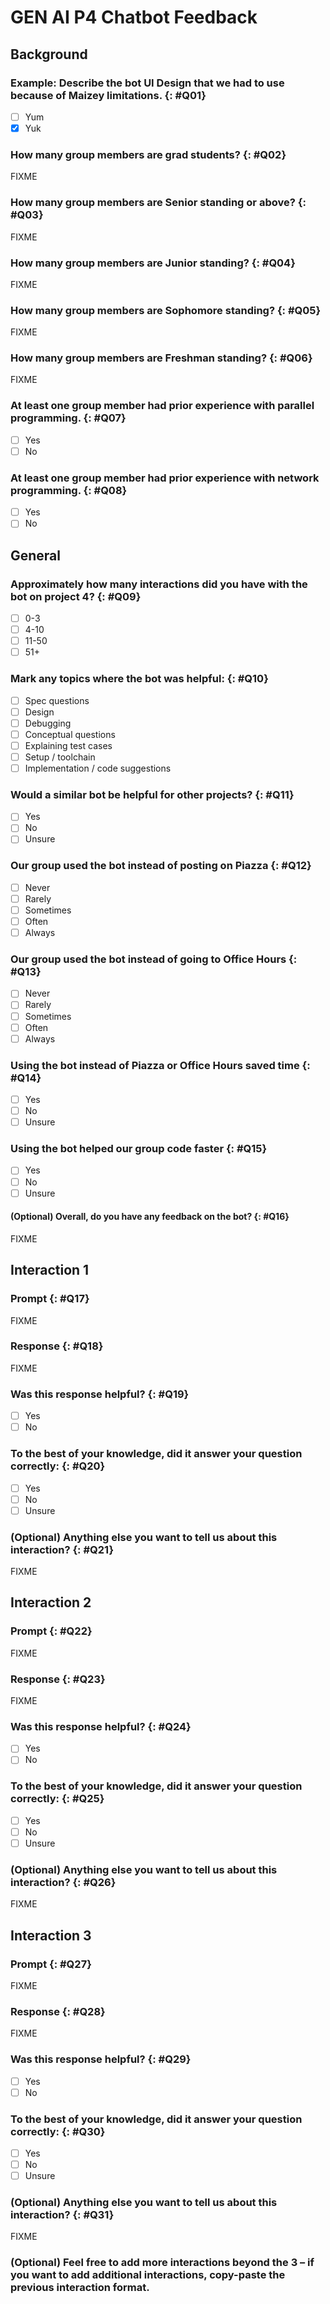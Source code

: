 # GEN AI P4 Chatbot Feedback

## Background
### Example: Describe the bot UI Design that we had to use because of Maizey limitations. {: #Q01}
- [ ] Yum
- [x] Yuk

### How many group members are grad students? {: #Q02}
FIXME
### How many group members are Senior standing or above? {: #Q03}
FIXME
### How many group members are Junior standing? {: #Q04}
FIXME
### How many group members are Sophomore standing? {: #Q05}
FIXME
### How many group members are Freshman standing? {: #Q06}
FIXME

### At least one group member had prior experience with parallel programming. {: #Q07}
- [ ] Yes
- [ ] No

### At least one group member had prior experience with network programming. {: #Q08}
- [ ] Yes
- [ ] No

## General
### Approximately how many interactions did you have with the bot on project 4? {: #Q09}
- [ ] 0-3
- [ ] 4-10
- [ ] 11-50
- [ ] 51+

### Mark any topics where the bot was helpful: {: #Q10}
- [ ] Spec questions
- [ ] Design
- [ ] Debugging
- [ ] Conceptual questions
- [ ] Explaining test cases
- [ ] Setup / toolchain
- [ ] Implementation / code suggestions

### Would a similar bot be helpful for other projects? {: #Q11}
- [ ] Yes
- [ ] No
- [ ] Unsure

### Our group used the bot instead of posting on Piazza {: #Q12}
- [ ] Never
- [ ] Rarely
- [ ] Sometimes
- [ ] Often
- [ ] Always

### Our group used the bot instead of going to Office Hours {: #Q13}
- [ ] Never
- [ ] Rarely
- [ ] Sometimes
- [ ] Often
- [ ] Always

### Using the bot instead of Piazza or Office Hours saved time {: #Q14}
- [ ] Yes
- [ ] No
- [ ] Unsure

### Using the bot helped our group code faster {: #Q15}
- [ ] Yes
- [ ] No
- [ ] Unsure

#### (Optional) Overall, do you have any feedback on the bot? {: #Q16}
FIXME

## Interaction 1
### Prompt {: #Q17}
FIXME

### Response {: #Q18}
FIXME

### Was this response helpful? {: #Q19}
- [ ] Yes
- [ ] No

### To the best of your knowledge, did it answer your question correctly: {: #Q20}
- [ ] Yes
- [ ] No
- [ ] Unsure

### (Optional) Anything else you want to tell us about this interaction? {: #Q21}
FIXME

## Interaction 2
### Prompt {: #Q22}
FIXME

### Response {: #Q23}
FIXME

### Was this response helpful? {: #Q24}
- [ ] Yes
- [ ] No

### To the best of your knowledge, did it answer your question correctly: {: #Q25}
- [ ] Yes
- [ ] No
- [ ] Unsure

### (Optional) Anything else you want to tell us about this interaction? {: #Q26}
FIXME

## Interaction 3
### Prompt {: #Q27}
FIXME

### Response {: #Q28}
FIXME

### Was this response helpful? {: #Q29}
- [ ] Yes
- [ ] No

### To the best of your knowledge, did it answer your question correctly: {: #Q30}
- [ ] Yes
- [ ] No
- [ ] Unsure

### (Optional) Anything else you want to tell us about this interaction? {: #Q31}
FIXME

### (Optional) Feel free to add more interactions beyond the 3 – if you want to add additional interactions, copy-paste the previous interaction format.

